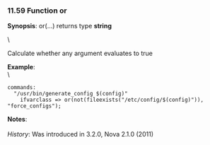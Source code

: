 ### 11.59 Function or

**Synopsis**: or(...) returns type **string**

\

Calculate whether any argument evaluates to true

**Example**:\
 \

    commands:
      "/usr/bin/generate_config $(config)"
        ifvarclass => or(not(fileexists("/etc/config/$(config)")), "force_configs");

**Notes**:\
 \
 *History*: Was introduced in 3.2.0, Nova 2.1.0 (2011)
